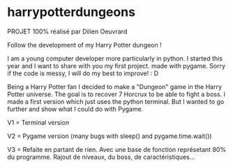 # harrypotterdungeons
PROJET 100% réalisé par Dilien Oeuvrard

Follow the development of my Harry Potter dungeon !

I am a young computer developer more particularly in python. I started this year and I want to share with you my first project. made with pygame.
Sorry if the code is messy, I will do my best to improve! : D

Being a Harry Potter fan I decided to make a "Dungeon" game in the Harry Potter universe. The goal is to recover 7 Horcrux to be able to fight a boss.
I made a first version which just uses the python terminal. But I wanted to go further and show what I could do with Pygame.


V1 = Terminal version

V2 = Pygame version (many bugs with sleep() and pygame.time.wait())

V3 = Refaite en partant de rien. Avec une base de fonction représetant 80% du programme. 
Rajout de niveaux, du boss, de caractéristiques...
